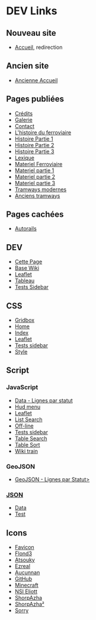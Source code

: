 # DEV Links
## Nouveau site
* <a href='https://ShorpAzha.github.io/' target='_blank'>Accueil</a>, redirection
## Ancien site
* <a href='https://ShorpAzha.github.io/old_index.html' target='_blank'>Ancienne Accueil</a>
## Pages publiées
* <a href='https://ShorpAzha.github.io/credits.html' target='_blank'>Crédits</a>
* <a href='https://ShorpAzha.github.io/galerie-moderne.html' target='_blank'>Galerie</a>
* <a href='https://ShorpAzha.github.io/contact.html' target='_blank'>Contact</a>
* <a href='https://ShorpAzha.github.io/histoire-ferroviaire.html' target='_blank'>L'histoire du ferroviaire</a>
* <a href='https://ShorpAzha.github.io/histoire-part1.html' target='_blank'>Histoire Partie 1</a>
* <a href='https://ShorpAzha.github.io/histoire-part2.html' target='_blank'>Histoire Partie 2</a>
* <a href='https://ShorpAzha.github.io/histoire-part3.html' target='_blank'>Histoire Partie 3</a>
* <a href='https://ShorpAzha.github.io/lexique.html' target='_blank'>Lexique</a>
* <a href='https://ShorpAzha.github.io/materiel-ferroviaire.html' target='_blank'>Materiel Ferroviaire</a>
* <a href='https://ShorpAzha.github.io/materiel-part1' target='_blank'>Materiel partie 1</a>
* <a href='https://ShorpAzha.github.io/materiel-part2' target='_blank'>Materiel partie 2</a>
* <a href='https://ShorpAzha.github.io/materiel-part3' target='_blank'>Materiel partie 3</a>
* <a href='https://ShorpAzha.github.io/tramway-moderne.html' target='_blank'>Tramways modernes</a>
* <a href='https://ShorpAzha.github.io/tramway-d-antan.html' target='_blank'>Anciens tramways</a>
## Pages cachées
* <a href='https://ShorpAzha.github.io/autorails.html' target='_blank'>Autorails</a>
## DEV
* <a href='https://ShorpAzha.github.io/dev' target='_blank'>Cette Page</a>
* <a href='https://ShorpAzha.github.io/dev/basewiki.html' target='_blank'>Base Wiki</a>
* <a href='https://ShorpAzha.github.io/dev/leaflet.html' target='_blank'>Leaflet</a>
* <a href='https://ShorpAzha.github.io/dev/tableau.html' target='_blank'>Tableau</a>
* <a href='https://ShorpAzha.github.io/dev/test-sidebar.html' target='_blank'>Tests Sidebar</a>
## CSS
* <a href='https://ShorpAzha.github.io/css/gridbox.css' target='_blank'>Gridbox</a>
* <a href='https://ShorpAzha.github.io/css/home.css' target='_blank'>Home</a>
* <a href='https://ShorpAzha.github.io/css/index.css' target='_blank'>Index</a>
* <a href='https://ShorpAzha.github.io/css/leaflet.css' target='_blank'>Leaflet</a>
* <a href='https://ShorpAzha.github.io/css/sidebar-new.css' target='_blank'>Tests sidebar</a>
* <a href='https://ShorpAzha.github.io/css/style.css' target='_blank'>Style</a>
## Script
### JavaScript
* <a href='https://ShorpAzha.github.io/script/data-lignes-par-statut.js' target='_blank'>Data - Lignes par statut</a>
* <a href='https://ShorpAzha.github.io/script/hud_menu.js' target='_blank'>Hud menu</a>
* <a href='https://ShorpAzha.github.io/script/leaflet.js' target='_blank'>Leaflet</a>
* <a href='https://ShorpAzha.github.io/script/listsearch.js' target='_blank'>List Search</a>
* <a href='https://ShorpAzha.github.io/script/offline.js' target='_blank'>Off-line</a>
* <a href='https://ShorpAzha.github.io/script/sidebar-new.js' target='_blank'>Tests sidebar</a>
* <a href='https://ShorpAzha.github.io/script/tablesearch.js' target='_blank'>Table Search</a>
* <a href='https://ShorpAzha.github.io/script/tablesort.js' target='_blank'>Table Sort</a>
* <a href='https://ShorpAzha.github.io/script/wiki_train.js' target='_blank'>Wiki train</a>
### GeoJSON
* <a href='https://ShorpAzha.github.io/script/geojson/lignes-par-statut.geojson' target='_blank'>GeoJSON - Lignes par Statut>
### JSON
* <a href='https://ShorpAzha.github.io/script/json/data.json' target='_blank'>Data</a>
* <a href='https://ShorpAzha.github.io/script/json/test.json' target='_blank'>Test</a>
## Icons
* <a href='https://ShorpAzha.github.io/favicon.ico' target='_blank'>Favicon</a>
* <a href='https://ShorpAzha.github.io/images/factorio.png' target='_blank'>Flond3</a>
* <a href='https://ShorpAzha.github.io/images/icon_atsouky.png' target='_blank'>Atsouky</a>
* <a href='https://ShorpAzha.github.io/images/icon_ezreal.png' target='_blank'>Ezreal</a>
* <a href='https://ShorpAzha.github.io/images/logo_aucunnan.png' target='_blank'>Aucunnan</a>
* <a href='https://ShorpAzha.github.io/images/logo_github.png' target='_blank'>GitHub</a>
* <a href='https://ShorpAzha.github.io/images/logo_minecraft.png' target='_blank'>Minecraft</a>
* <a href='https://ShorpAzha.github.io/images/logo_nsi_eliott.png' target='_blank'>NSI Eliott</a>
* <a href='https://ShorpAzha.github.io/images/logo_shorpazha.png' target='_blank'>ShorpAzha</a>
* <a href='https://ShorpAzha.github.io/images/logo.png' target='_blank'>ShorpAzha²</a>
* <a href='https://ShorpAzha.github.io/images/sorry.png' target='_blank'>Sorry</a>